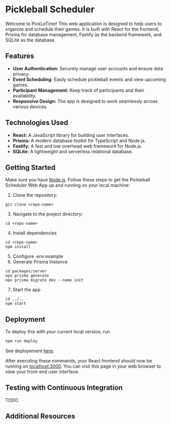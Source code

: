 # Pickleball Scheduler
Welcome to PickLeTime! This web application is designed to help users to organize and schedule their games. It is built with React for the frontend, Prisma for database management, Fastify as the backend framework, and SQLite as the database.

## Features

- **User Authentication:** Securely manage user accounts and ensure data privacy.
- **Event Scheduling:** Easily schedule pickleball events and view upcoming games.
- **Participant Management:** Keep track of participants and their availability.
- **Responsive Design:** The app is designed to work seamlessly across various devices.

## Technologies Used

- **React:** A JavaScript library for building user interfaces.
- **Prisma:** A modern database toolkit for TypeScript and Node.js.
- **Fastify:** A fast and low overhead web framework for Node.js.
- **SQLite:** A lightweight and serverless relational database.

## Getting Started
Make sure you have [Node.js](http://nodejs.org/).
Follow these steps to get the Pickleball Scheduler Web App up and running on your local machine:

1. Clone the repository:
```
git clone <repo-name>
```
3. Navigate to the project directory:
```
cd <repo-name>
```
4. Install dependencies
```
cd <repo-name>
npm install
```
5. Configure .env.example
6. Generate Prisma Instance
```
cd packages/server
npx prisma generate
npx prisma migrate dev --name init
```
7. Start the app
```
cd ../..
npm start
```


## Deployment

To deploy this with your current local version, run

```sh
npm run deploy
```

See deployement [here](https://krisvan.github.io/Pickleball-Scheduler/).

After executing these commands, your React frontend should now be running on [localhost:3000](http://localhost:3000/). You can visit this page in your web browser to view your front-end user interface.

## Testing with Continuous Integration

TODO

## Additional Resources

